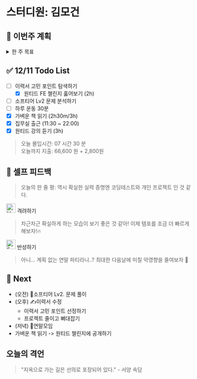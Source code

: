 # 스터디원: 김모건

## 🚀 이번주 계획

<details>
  <summary>한 주 목표</summary>

- (1/3) 지원 제출 (키클롭스, 네이버파이넨셜, 캐치테이블 지원)
- (0/1) 이력서/포트폴리오 재작성 (초안)
- (2/7) Softeer 문제 분석하기
- (1/2) 원티드 FE 챌린지 수강 (17 ~)
- (3/4) 집무실 출퇴근하기
- (2/6) 하루 운동 30분
- (1/2) 커뮤니티 활동: FE Talk 구글밋, 하.방.티
- (0/1) 노트북 수리 😭 (용산역, 9:30)
  > 이번 주 총 지출: 66,600 원

> 평균 달성률 00 %

</details>

## ✅ 12/11 Todo List

- [ ] 이력서 고민 포인트 탐색하기
  - [x] 원티드 FE 챌린지 훓어보기 (2h)
- [ ] 소프티어 Lv2 문제 분석하기
- [ ] 하루 운동 30분
- [x] 가벼운 책 읽기 (2h30m/3h)
- [x] 집무실 출근 (11:30 ~ 22:00)
- [x] 원티드 강의 듣기 (3h)

> 오늘 몰입시간: 07 시간 30 분<br>
> 오늘까지 지출: 66,600 원 + 2,800원

## 🎉 셀프 피드백

> 오늘의 한 줄 평: 역시 확실한 실력 증명엔 코딩테스트와 개인 프로젝트 인 것 같다.

<img src="https://raw.githubusercontent.com/Tarikul-Islam-Anik/Animated-Fluent-Emojis/master/Emojis/Smilies/Hugging%20Face.png" alt="Hugging Face" width="25" height="25"> 격려하기</img>

> 차근차근 확실하게 하는 모습이 보기 좋은 것 같아! 이제 템포를 조금 더 빠르게 해보자!🔥<br>

<img src="https://raw.githubusercontent.com/Tarikul-Islam-Anik/Animated-Fluent-Emojis/master/Emojis/Smilies/Face%20with%20Monocle.png" alt="Face with Monocle" width="25" height="25"> 반성하기</img>

> 아니... 계획 없는 연말 파티라니..? 최대한 다음날에 미칠 악영향을 줄여보자 🤣<br>

## 🌱 Next

- (오전) 🔢소프티어 Lv2. 문제 풀이
- (오후) ✍이력서 수정 ️
  - 이력서 고민 포인트 선정하기
  - 프로젝트 줄이고 뼈대잡기
- (저녁) 🍺연말모임
- 가벼운 책 읽기 -> 원티드 챌린지에 공개하기

## 오늘의 격언

> "지옥으로 가는 길은 선의로 포장되어 있다." - 서양 속담
